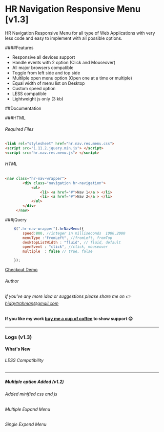 # HR Navigation Responsive Menu [v1.3]

HR Navigation Responsive Menu for all type of Web Applications with very less code and easy to implement with all possible options.

####Features
* Responsive all devices support
* Handle events with 2 option (Click and Mouseover)
* All major browsers compatible
* Toggle from left side and top side
* Multilple open menu option (Open one at a time or multiple)
* Equal width of menu list on Desktop
* Custom speed option
* LESS compatible
* Lightweight js only (3 kb)

##Documentation

###HTML

###### Required Files <head>
```html
<link rel="stylesheet" href="hr.nav.res.menu.css">
<script src="1.11.2.jquery.min.js"> </script>
<script src="hr.nav.res.menu.js"> </script>
```
###### HTML
```html
<nav class="hr-nav-wrapper">
		<div class="navigation hr-navigation">
			<ul>
				<li> <a href="#">Nav 1</a > </li>
				<li> <a href="#">Nav 2</a > </li>
			</ul>
		</div>
	 </nav>
```
	
###jQuery
```javascript
	$(".hr-nav-wrapper").hrNavMenu({ 
		speed:800, //integer in milliseconds  1000,2000
		menuType :"fromLeft", //fromLeft, fromTop
		desktopListWidth : "fluid", // fluid, default
		openEvent : "click", //click, mouseover
		multiple  : false // true, false

	});
```

[Checkout Demo ](https://run.plnkr.co/plunks/QLcT9d/)

###### Author
###### if you've any more idea or suggestions please share me on :point_right: [hidaytrahman@gmail.com](mailto:hidaytrahman@gmail.com)

#### If you like my work [buy me a cup of coffee](https://www.paypal.me/hidaytrahman/3) to show support :blush:

----------------------------------------------------
### Logs (v1.3)
#### What's New
###### LESS Compatibility
--------------------------
#####  Multiple option Added **(v1.2)**
###### _Added minified css and js_
###### _Multiple Expand Menu_
###### _Single Expend Menu_
